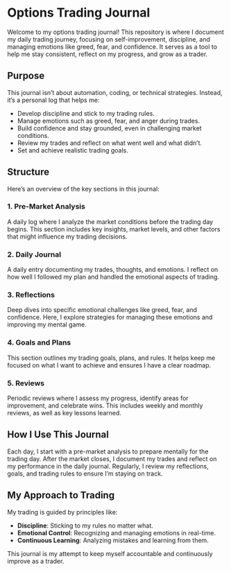 # Options Trading Journal

Welcome to my options trading journal! This repository is where I document my daily trading journey, focusing on self-improvement, discipline, and managing emotions like greed, fear, and confidence. It serves as a tool to help me stay consistent, reflect on my progress, and grow as a trader.

## Purpose

This journal isn’t about automation, coding, or technical strategies. Instead, it’s a personal log that helps me:
- Develop discipline and stick to my trading rules.
- Manage emotions such as greed, fear, and anger during trades.
- Build confidence and stay grounded, even in challenging market conditions.
- Review my trades and reflect on what went well and what didn’t.
- Set and achieve realistic trading goals.

## Structure

Here’s an overview of the key sections in this journal:

### 1. Pre-Market Analysis
A daily log where I analyze the market conditions before the trading day begins. This section includes key insights, market levels, and other factors that might influence my trading decisions.

### 2. Daily Journal
A daily entry documenting my trades, thoughts, and emotions. I reflect on how well I followed my plan and handled the emotional aspects of trading.

### 3. Reflections
Deep dives into specific emotional challenges like greed, fear, and confidence. Here, I explore strategies for managing these emotions and improving my mental game.

### 4. Goals and Plans
This section outlines my trading goals, plans, and rules. It helps keep me focused on what I want to achieve and ensures I have a clear roadmap.

### 5. Reviews
Periodic reviews where I assess my progress, identify areas for improvement, and celebrate wins. This includes weekly and monthly reviews, as well as key lessons learned.

## How I Use This Journal

Each day, I start with a pre-market analysis to prepare mentally for the trading day. After the market closes, I document my trades and reflect on my performance in the daily journal. Regularly, I review my reflections, goals, and trading rules to ensure I’m staying on track.

## My Approach to Trading

My trading is guided by principles like:
- **Discipline**: Sticking to my rules no matter what.
- **Emotional Control**: Recognizing and managing emotions in real-time.
- **Continuous Learning**: Analyzing mistakes and learning from them.

This journal is my attempt to keep myself accountable and continuously improve as a trader.